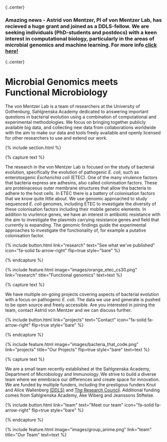 ---
---
{:.center}
<h3>Amazing news - Astrid von Mentzer, PI of von Mentzer Lab, has recieved a huge grant and joined as a DDLS-fellow. We are seeking individuals (PhD-students and postdocs) with a keen interest in computational biology, particularly in the areas of microbial genomics and machine learning. For more info <a href="http://vonmentzerlab.com/join/">click here!</a></h3>
{:.center}

# Microbial Genomics meets Functional Microbiology

The von Mentzer Lab is a team of researchers at the University of Gothenburg, Sahlgrenska Academy dedicated to answering important questions in bacterial evolution using a combination of computational and experimental methodologies. We focus on bringing together publicly available big data, and collecting new data from collaborations worldwide with the aim to make our data and tools freely available and openly licensed for other researchers to use and extend our work.

{% include section.html %}


{% capture text %}

The research in the von Mentzer Lab is focused on the study of bacterial evolution, specifically the evolution of pathogenic _E. coli_, such as enterotoxgenic _Escherichia coli_ (ETEC). One of the many virulence factors that bacteria express are adhesins, also called colonisation factors. These are proteinaceous outer membrane structures that allow tha bacteria to adhere to the host cells. In ETEC there is a battery of colonisation factors that we know quite little about. We use genomic approached to study sequenced _E. coli_ genomes, including ETEC to investigate the diversity of these colonisation factors including their mobile genetic elements. In addition to viurlence genes, we have an interest in antibiotic resistance with the aim to investigate the plasmids carrying resistance genes and field that currently is expanding. The genomic findings guide the experimental approaches to investigate the functionality of, for example a putative colonisation factor. 

{%
  include button.html
  link="research"
  text="See what we've published"
  icon="fa-solid fa-arrow-right"
  flip=true
  style="bare"
%}

{% endcapture %}

{%
  include feature.html
  image="images/orange_etec_cs30.png"
  link="research"
  title="Functional genomics"
  text=text
%}

{% capture text %}

We have multiple on-going projects covering aspects of bacterial evolution with a focus on pathogenic _E. coli_. The data we use and generate is pushed to be open source and freely accessible. Are you interested in joining the team, contact Astrid von Mentzer and we can discuss further.

{%
  include button.html
  link="projects"
  text="Contact"
  icon="fa-solid fa-arrow-right"
  flip=true
  style="bare"
%}

{% endcapture %}

{%
  include feature.html
  image="images/bacteria_that_code.png"
  link="projects"
  title="Our Projects"
  flip=true
  style="bare"
  text=text
%}

{% capture text %}

We are a small team recently established at the Sahlgrenska Academy, Department of Microbiology and Immunology. We strive to build a diverse team where we emmbrace our differences and create space for innovation. We are funded by multiple funders, including the prestigous funders Knut and Alice Wallenberg [(DDLS)](https://www.scilifelab.se/data-driven/) and [The Research Council](https://www.vr.se/). Additional funding comes from Sahlgrenska Academy, Åke Wiberg and Jeanssons Stiftelse. 

{%
  include button.html
  link="team"
  text="Meet our team"
  icon="fa-solid fa-arrow-right"
  flip=true
  style="bare"
%}

{% endcapture %}

{%
  include feature.html
  image="images/group_anime.png"
  link="team"
  title="Our Team"
  text=text
%}
